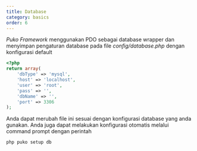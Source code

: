 ```yaml
---
title: Database
category: basics
order: 6
---
```


*Puko Framework* menggunakan PDO sebagai database wrapper dan menyimpan pengaturan database pada file *config/database.php*
dengan konfigurasi default

```php
<?php
return array(
    'dbType' => 'mysql',
    'host' => 'localhost',
    'user' => 'root',
    'pass' => '',
    'dbName' => '',
    'port' => 3306
);
```

Anda dapat merubah file ini sesuai dengan konfigurasi database yang anda gunakan.
Anda juga dapat melakukan konfigurasi otomatis melalui command prompt dengan perintah

```text
php puko setup db
```
